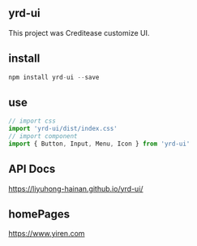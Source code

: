 ## yrd-ui
This project was Creditease customize UI. 

## install
~~~javascript
npm install yrd-ui --save
~~~
## use
~~~javascript
// import css
import 'yrd-ui/dist/index.css'
// import component
import { Button, Input, Menu, Icon } from 'yrd-ui'
~~~
## API Docs
https://liyuhong-hainan.github.io/yrd-ui/

## homePages
https://www.yiren.com